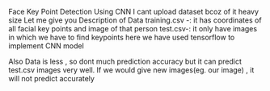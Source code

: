 Face Key Point Detection Using CNN
I cant upload dataset bcoz of  it heavy size
Let me give you Description of Data 
	training.csv -: it has coordinates of all facial key points and image of that person
	test.csv-: it only have images in which we have to find keypoints
here we have used tensorflow to implement CNN model

Also Data is less , so dont much prediction accuracy but it can predict test.csv images very well. If we would give new images(eg. our image) , it will not predict accurately
